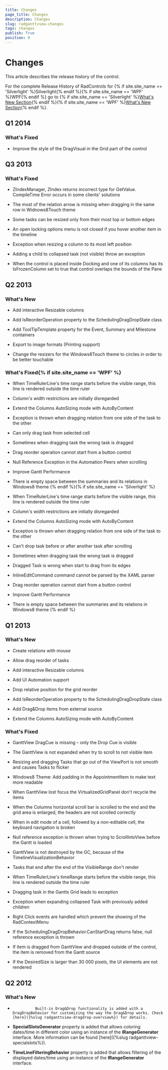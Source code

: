 ```yaml
---
title: Changes
page_title: Changes
description: Changes
slug: radganttview-changes
tags: changes
publish: True
position: 0
---
```


# Changes



This article describes the release history of the control.

For the complete Release History of RadControls for {% if site.site_name == 'Silverlight' %}Silverlight{% endif %}{% if site.site_name == 'WPF' %}WPF{% endif %} go to
        {% if site.site_name == 'Silverlight' %}[What's New Section](http://www.telerik.com/products/silverlight/whats-new.aspx){% endif %}{% if site.site_name == 'WPF' %}[What's New Section](http://www.telerik.com/products/wpf/whats-new.aspx){% endif %}.
      

## Q1 2014

### What's Fixed

* Improve the style of the DragVisual in the Grid part of the control
                

## Q3 2013

### What's Fixed

* ZIndexManager, ZIndex returns incorrect type for GetValue. CompileTime Error occurs in some clients' solutions
                

* The most of the relation arrow is missing when dragging in the same row in Widnows8Touch theme
                

* Some tasks can be resized only from their most top or bottom edges
                

* An open locking options menu is not closed if you hover another item in the timeline
                

* Exception when resizing a column to its most left position
                

* Adding a child to collapsed task (not visible) throw an exception
                

* When the control is placed inside Docking and one of its columns has its IsFrozenColumn set to true that control overlaps the bounds of the Pane
                

## Q2 2013

### What's New

* Add interactive Resizable columns
                

* Add IsReorderOperation property to the SchedulingDragDropState class
                

* Add ToolTipTemplate property for the Event, Summary and Milestone containers
                

* Export to image formats (Printing support)
                

* Change the resizers for the Windows8Touch theme to circles in order to be better touchable
                

### What's Fixed{% if site.site_name == 'WPF' %}

* When TimeRulerLine's time range starts before the visible range, this line is rendered outside the time ruler
                  

* Column's width restrictions are initially disregarded
                  

* Extend the Columns AutoSizing mode with AutoByContent
                  

* Exception is thrown when dragging relation from one side of the task to the other
                  

* Can only drag task from selected cell
                  

* Sometimes when dragging task the wrong task is dragged
                  

* Drag reorder operation cannot start from a button control
                  

* Null Reference Exception in the Automation Peers when scrolling
                  

* Improve Gantt Performance
                  

* There is empty space between the summaries and its relations in Windows8 theme
                  {% endif %}{% if site.site_name == 'Silverlight' %}

* When TimeRulerLine's time range starts before the visible range, this line is rendered outside the time ruler
                  

* Column's width restrictions are initially disregarded
                  

* Extend the Columns AutoSizing mode with AutoByContent
                  

* Exception is thrown when dragging relation from one side of the task to the other
                  

* Can't drop task before or after another task after scrolling
                  

* Sometimes when dragging task the wrong task is dragged
                  

* Dragged Task is wrong when start to drag from its edges
                  

* InlineEditCommand command cannot be parsed by the XAML parser
                  

* Drag reorder operation cannot start from a button control
                  

* Improve Gantt Performance
                  

* There is empty space between the summaries and its relations in Windows8 theme
                  {% endif %}

## Q1 2013

### What's New

* Create relations with mouse

* Allow drag reorder of tasks 

* Add interactive Resizable columns

* Add UI Automation support

* Drop relative position for the grid reorder

* Add IsReorderOperation property to the SchedulingDragDropState class

* Add Drag&Drop items from external source

* Extend the Columns AutoSizing mode with AutoByContent

### What's Fixed

* GanttView DragCue is missing – only the Drop Cue is visible

* The GanttView is not expanded when try to scroll to not visible item

* Resizing and dragging Tasks that go out of the ViewPort is not smooth and causes Tasks to flicker

* Windows8 Theme: Add padding in the AppointmentItem to make text more readable

* When GanttView lost focus the VirtualizedGridPanel don't recycle the items

* When the Columns horizontal scroll bar is scrolled to the end and the grid area is enlarged, the headers are not scrolled correctly

* When in edit mode of a cell, followed by a non-editable cell, the keyboard navigation is broken

* Null reference exception is thrown when trying to ScrollIntoView before the Gantt is loaded

* GanttView is not destroyed by the GC, because of the TimelineVisualizationBehavior

* Tasks that end after the end of the VisibleRange don't render

* When TimeRulerLine's timeRange starts before the visible range, this line is rendered outside the time ruler

* Dragging task in the Gantts Grid leads to exception 

* Exception when expanding collapsed Task with previously added children

* Right Click events are handled which prevent the showing of the RadContextMenu

* If the SchedulingDragDropBehavior.CanStartDrag returns false, null reference exception is thrown

* If item is dragged from GanttView and dropped outside of the control, the item is removed from the Gantt source 

* If the DesiredSize is larger than 30 000 pixels, the UI elements are not rendered

## Q2 2012

### What's New

* 
                Built-in Drag&Drop functionality is added with a DragDropBehavior for customizing the way the Drag&Drop works. Check [here]({%slug radganttview-dragdrop-overview%}) for details.
              

* __SpecialSlotsGenerator__ property is added that allows coloring dates/time in different color using an instance of the __IRangeGenerator__ interface. More information can be found [here]({%slug radganttview-specialslots%}).
              

* __TimeLineFilteringBehavior__ property is added that allows filtering of the displayed dates/time using an instance of the __IRangeGenerator__ interface.
              
